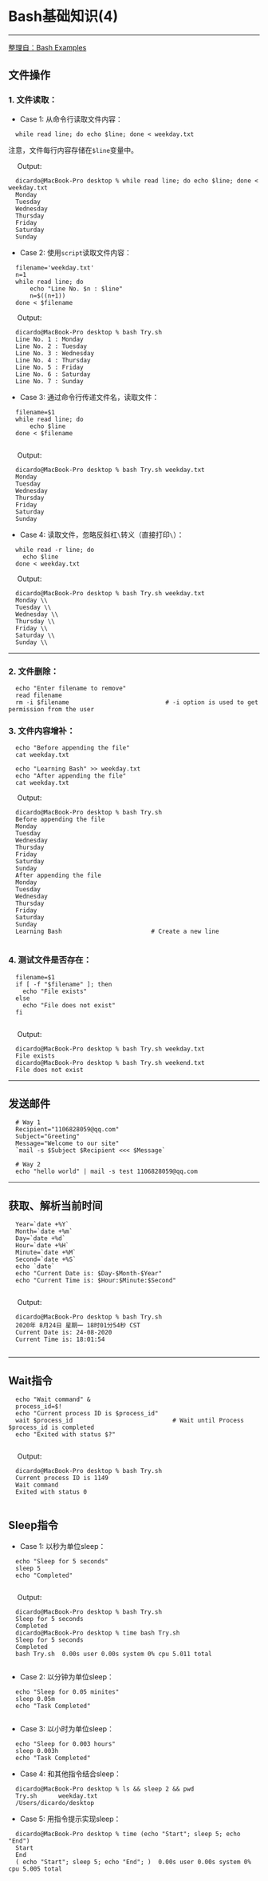 # Bash基础知识(4)

------

[整理自：Bash Examples](https://linuxhint.com/30_bash_script_examples/)

## 文件操作

### 1. 文件读取：

  - Case 1: 从命令行读取文件内容：
  
  ```
    while read line; do echo $line; done < weekday.txt  
  ```
  
注意，文件每行内容存储在`$line`变量中。
  
  &emsp; Output:
  
  ```
    dicardo@MacBook-Pro desktop % while read line; do echo $line; done < weekday.txt
    Monday
    Tuesday
    Wednesday
    Thursday
    Friday
    Saturday
    Sunday
  ```
  
  - Case 2: 使用`script`读取文件内容：
  
  ```
    filename='weekday.txt'
    n=1
    while read line; do
	    echo "Line No. $n : $line"
	    n=$((n+1))
    done < $filename
  ```
  
  &emsp; Output:
  
  ```
    dicardo@MacBook-Pro desktop % bash Try.sh
    Line No. 1 : Monday
    Line No. 2 : Tuesday
    Line No. 3 : Wednesday
    Line No. 4 : Thursday
    Line No. 5 : Friday
    Line No. 6 : Saturday
    Line No. 7 : Sunday

  ```
  
  - Case 3: 通过命令行传递文件名，读取文件：
  
  ```
    filename=$1
    while read line; do
	    echo $line
    done < $filename
    
  ```
  
  &emsp; Output:
  
  ```
    dicardo@MacBook-Pro desktop % bash Try.sh weekday.txt
    Monday
    Tuesday
    Wednesday
    Thursday
    Friday
    Saturday
    Sunday

  ```
  
  - Case 4: 读取文件，忽略反斜杠`\`转义（直接打印`\`）：
  
  ```
    while read -r line; do
      echo $line
    done < weekday.txt
  ```
  
  &emsp; Output:
  
  ```
    dicardo@MacBook-Pro desktop % bash Try.sh weekday.txt
    Monday \\
    Tuesday \\
    Wednesday \\
    Thursday \\
    Friday \\
    Saturday \\
    Sunday \\

  ```
  
---------

### 2. 文件删除：

  ```
    echo "Enter filename to remove"
    read filename
    rm -i $filename                           # -i option is used to get permission from the user
  ```
 
### 3. 文件内容增补：

  ```
    echo "Before appending the file"
    cat weekday.txt
    
    echo "Learning Bash" >> weekday.txt
    echo "After appending the file"
    cat weekday.txt
  ```
  
  &emsp; Output:
  
  ```
    dicardo@MacBook-Pro desktop % bash Try.sh
    Before appending the file
    Monday 
    Tuesday 
    Wednesday 
    Thursday 
    Friday 
    Saturday 
    Sunday 
    After appending the file
    Monday 
    Tuesday 
    Wednesday 
    Thursday 
    Friday 
    Saturday 
    Sunday 
    Learning Bash                         # Create a new line
    
  ```
  
### 4. 测试文件是否存在：

  ```
    filename=$1
    if [ -f "$filename" ]; then
      echo "File exists"
    else
      echo "File does not exist"
    fi
    
  ```
  
  &emsp; Output:
  
  ```
    dicardo@MacBook-Pro desktop % bash Try.sh weekday.txt
    File exists
    dicardo@MacBook-Pro desktop % bash Try.sh weekend.txt
    File does not exist
  ```
  
----------

## 发送邮件

  ```
    # Way 1
    Recipient="1106828059@qq.com"
    Subject="Greeting"
    Message="Welcome to our site"
    `mail -s $Subject $Recipient <<< $Message`

    # Way 2
    echo "hello world" | mail -s test 1106828059@qq.com
  
  ```

----------

## 获取、解析当前时间

  ```
    Year=`date +%Y`
    Month=`date +%m`
    Day=`date +%d`
    Hour=`date +%H`
    Minute=`date +%M`
    Second=`date +%S`
    echo `date`
    echo "Current Date is: $Day-$Month-$Year"
    echo "Current Time is: $Hour:$Minute:$Second"
    
  ```
  
  &emsp; Output:
  
  ```
    dicardo@MacBook-Pro desktop % bash Try.sh 
    2020年 8月24日 星期一 18时01分54秒 CST
    Current Date is: 24-08-2020
    Current Time is: 18:01:54
    
  ```
  
-----------

## Wait指令

  ```
    echo "Wait command" &
    process_id=$!
    echo "Current process ID is $process_id"
    wait $process_id                            # Wait until Process $process_id is completed
    echo "Exited with status $?"
    
  ```
  
  &emsp; Output:

  ```
    dicardo@MacBook-Pro desktop % bash Try.sh
    Current process ID is 1149
    Wait command
    Exited with status 0
    
  ```
  
## Sleep指令

  - Case 1: 以秒为单位sleep：

  ```
    echo "Sleep for 5 seconds"
    sleep 5
    echo "Completed"
    
  ```
  
  &emsp; Output:

  ```
    dicardo@MacBook-Pro desktop % bash Try.sh
    Sleep for 5 seconds
    Completed
    dicardo@MacBook-Pro desktop % time bash Try.sh
    Sleep for 5 seconds
    Completed
    bash Try.sh  0.00s user 0.00s system 0% cpu 5.011 total
    
  ```
  
  - Case 2: 以分钟为单位sleep：
  
  ```
    echo "Sleep for 0.05 minites"
    sleep 0.05m
    echo "Task Completed"
    
  ```
  
  - Case 3: 以小时为单位sleep：
  
  ```
    echo "Sleep for 0.003 hours"
    sleep 0.003h
    echo "Task Completed"
  ```
  
  - Case 4: 和其他指令结合sleep：
  
  ```
    dicardo@MacBook-Pro desktop % ls && sleep 2 && pwd
    Try.sh		weekday.txt
    /Users/dicardo/desktop
  ```
  
  - Case 5: 用指令提示实现sleep：
  
  ```
    dicardo@MacBook-Pro desktop % time (echo "Start"; sleep 5; echo "End") 
    Start
    End
    ( echo "Start"; sleep 5; echo "End"; )  0.00s user 0.00s system 0% cpu 5.005 total
    
  ```

  
  
  
  
  
  
  
  
  
